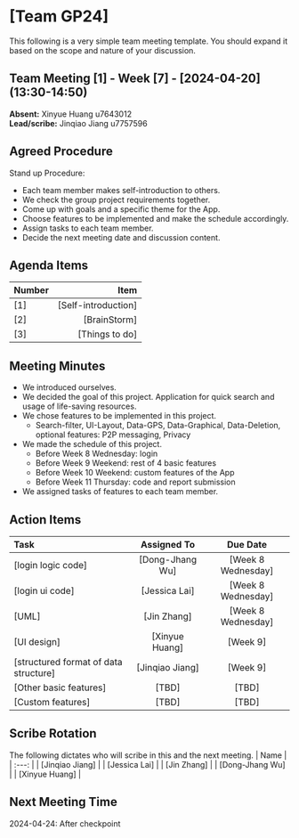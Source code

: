 # [Team GP24]
This following is a very simple team meeting template. You should expand it based on the scope and nature of your discussion.

## Team Meeting [1] - Week [7] - [2024-04-20] (13:30-14:50)
**Absent:** Xinyue Huang u7643012
<br>
**Lead/scribe:** Jinqiao Jiang u7757596

## Agreed Procedure
Stand up Procedure: 
- Each team member makes self-introduction to others.
- We check the group project requirements together.
- Come up with goals and a specific theme for the App.
- Choose features to be implemented and make the schedule accordingly.
- Assign tasks to each team member.
- Decide the next meeting date and discussion content.


## Agenda Items
| Number   |                              Item |
|:---------|----------------------------------:|
| [1]      |               [Self-introduction] |
| [2]      |                      [BrainStorm] |
| [3]      |                    [Things to do] |

## Meeting Minutes
- We introduced ourselves.
- We decided the goal of this project.  Application for quick search and usage of life-saving resources.
- We chose features to be implemented in this project.
  - Search-filter, UI-Layout, Data-GPS, Data-Graphical, Data-Deletion, optional features: P2P messaging, Privacy
- We made the schedule of this project.
  - Before Week 8 Wednesday: login
  - Before Week 9 Weekend: rest of 4 basic features
  - Before Week 10 Weekend: custom features of the App
  - Before Week 11 Thursday: code and report submission
- We assigned tasks of features to each team member.


## Action Items
| Task                                  |   Assigned To   |      Due Date      |
|:--------------------------------------|:---------------:|:------------------:|
| [login logic code]                    | [Dong-Jhang Wu] | [Week 8 Wednesday] |
| [login ui code]                       |  [Jessica Lai]  | [Week 8 Wednesday] |
| [UML]                                 |   [Jin Zhang]   | [Week 8 Wednesday] |
| [UI design]                           | [Xinyue Huang]  |      [Week 9]      |
| [structured format of data structure] | [Jinqiao Jiang] |      [Week 9]      |
| [Other basic features]                |      [TBD]      |       [TBD]        |
| [Custom features]                     |      [TBD]      |       [TBD]        |



## Scribe Rotation
The following dictates who will scribe in this and the next meeting.
| Name |
| :---: |
| [Jinqiao Jiang] |
| [Jessica Lai] |
| [Jin Zhang] |
| [Dong-Jhang Wu] |
| [Xinyue Huang] |

## Next Meeting Time
2024-04-24: After checkpoint